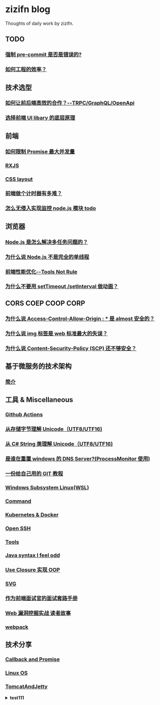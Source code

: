 # zizifn blog

Thoughts of daily work by zizifn.

## TODO

### [强制 pre-commit 是否是错误的?](./froentend/%E8%A7%82%E7%82%B9/pre-commit.md)

### [如何工程的效率？](./froentend/%E8%A7%82%E7%82%B9/over-engineer.md)

## 技术选型

### [如何让前后端高效的合作？--TRPC/GraphQL/OpenApi](./froentend/trpc-graphql-openapi/readme.md)

### [选择前端 UI libary 的底层原理](./froentend/ui-libary/readme.md)

## 前端

### [如何限制 Promise 最大并发量](./froentend/generator/async-concurrency.md)

### [RXJS](./Miscellaneous/rxjs/readme.md)

### [CSS layout](./froentend/css_layout.md)

### [前端做个计时器有多难？](./froentend/timer/timer.md)

### [怎么无侵入实现监控 node.js 模块 todo](./froentend/opentel/readme.md)

## 浏览器

### [Node.js 是怎么解决多任务问题的？](froentend/eventloop/eventloop.md)

### [为什么说 Node.js 不是完全的单线程](froentend/eventloop/node-single-threading.md)

### [前端性能优化--Tools Not Rule](./froentend/browser/前端性能优化.md)

### [为什么不要用 setTimeout /setInterval 做动画？](TODO)

## CORS COEP COOP CORP

### [为什么说 Access-Control-Allow-Origin : \* 是 almost 安全的？](./corss-origin/CORS1.md)

### [为什么说 img 标签是 web 标准最大的失误？](./corss-origin/CORS2-img.md)

### [为什么说 Content-Security-Policy (SCP) 还不够安全？](./corss-origin/CORP.md)

## 基于微服务的技术架构

### [简介](./架构/intro.md)

## 工具 & Miscellaneous

### [Github Actions](.\Miscellaneous\github-actions\readme.md)

### [从存储字节理解 Unicode（UTF8/UTF16)](./Miscellaneous/Unicode/Unicode.md)

### [从 C# String 类理解 Unicode（UTF8/UTF16)](./Miscellaneous/Unicode/UnicodeCSharp.md)

### [是谁在重置 windows 的 DNS Server?(ProcessMonitor 使用)](./Miscellaneous/ProcessMonitor.md)

### [一份给自己用的 GIT 教程](./Miscellaneous/git/readme.md)

### [Windows Subsystem Linux(WSL)](./Miscellaneous/WSL.MD)

### [Command](./Command/readme.md)

### [Kubernetes & Docker](./Kubernetes/readme.md)

### [Open SSH](./Miscellaneous/ssh.md)

### [Tools](./Miscellaneous/Tools.md)

### [Java syntax I feel odd](./Miscellaneous/Java.md)

### [Use Closure 实现 OOP](./Miscellaneous/closure/closure.md)

### [SVG](./Miscellaneous/svg/svg.md)

### [作为前端面试官的面试套路手册](./interview/interview.md)

### [Web 漏洞挖掘实战 读者故事](极客时间/Web漏洞挖掘实战.md)

### [webpack](./webpack/readme.md)

## 技术分享

### [Callback and Promise](./Callback_Promise_obser/readme.md)

### [Linux OS](./oslearn/readme.md)

### [TomcatAndJetty](./TomcatAndJetty/readme.md)

<details><summary><b>test111</b></summary>
1. test 
</details>
